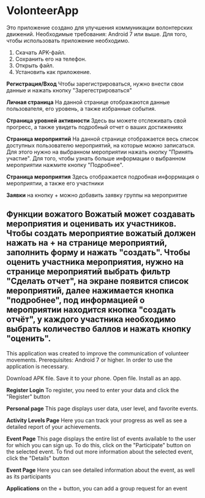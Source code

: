 # VolonteerApp
Это приложение создано для улучшения коммуникации волонтерских движений. 
Необходимые требования: Android 7 или выше.
Для того, чтобы использовать приложение необходимо.
1. Скачать APK-файл.
2. Сохранить его на телефон.
3. Открыть файл.
4. Установить как приложение.

**Регистрация/Вход** 
Чтобы зарегистрироваться, нужно внести свои данные и нажать кнопку "Зарегестрироваться"

**Личная страница**
На данной странице отображаются данные пользователя, его уровень, а также избранные события.


**Страница уровней активности**
Здесь вы можете отслеживать свой прогресс, а также увидеть подробный отчет о ваших достижениях

**Страница мероприятий**
На данной странице отображается весь список доступных пользователю мероприятий, на которые можно записаться. 
Для этого нужно на выбранном мероприятии нажать кнопку "Принять участие". 
Для того, чтобы узнать больше информации о выбранном мероприятии нажмите кнопку "Подробнее".


**Страница мероприятия**
Здесь отображается подробная инфоррмация о мероприятии, а также его участники

**Заявки**
на кнопку + можно добавить заявку группы на мероприятие

**Функции вожатого**
Вожатый может создавать мероприятия и оценивать их участников.
Чтобы создать мероприятие вожатый должен нажать на + на странице мероприятий, заполнить форму и нажать "создать".
Чтобы оценить участника мероприятия, нужно на странице мероприятий выбрать фильтр "Сделать отчет", на экране появится список мероприятий, далее нажимается кнопка "подробнее", под информацией о мероприятии находится кнопка "создать отчёт", у каждого участника необходимо выбрать количество баллов и нажать кнопку "оценить".
------------------------------------------------------------------------------------------------------------------------------------------------------------------------------------------------------------------------------------------
This application was created to improve the communication of volunteer movements. Prerequisites: Android 7 or higher. In order to use the application is necessary.

Download APK file.
Save it to your phone.
Open file.
Install as an app.

**Register Login**
To register, you need to enter your data and click the "Register" button

**Personal page**
This page displays user data, user level, and favorite events.

**Activity Levels Page**
Here you can track your progress as well as see a detailed report of your achievements.

**Event Page**
This page displays the entire list of events available to the user for which you can sign up.
To do this, click on the "Participate" button on the selected event.
To find out more information about the selected event, click the "Details" button

**Event Page**
Here you can see detailed information about the event, as well as its participants

**Applications**
on the + button, you can add a group request for an event
